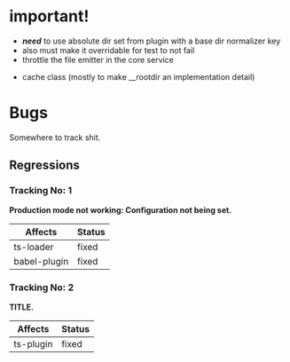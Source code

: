 # important!

- ***need*** to use absolute dir set from plugin with a base dir normalizer key
- also must make it overridable for test to not fail
- throttle the file emitter in the core service
<!-- - document options -->
- cache class (mostly to make __rootdir an implementation detail)

# Bugs

Somewhere to track shit.

## Regressions

### Tracking No: 1

**Production mode not working: Configuration not being set.**

|  Affects  |  Status  |
|  -------  |  ------  |
|  ts-loader        |  fixed  |
|  babel-plugin     |  fixed  |

### Tracking No: 2

**TITLE.**

|  Affects  |  Status  |
|  -------  |  ------  |
|  ts-plugin  |  fixed  |


<!-- Template

### Tracking No: TRACKING_NO

**TITLE.**

|  Affects  |  Status  |
|  -------  |  ------  |
|  PACKAGE  |  broken|fixed  |

-->
